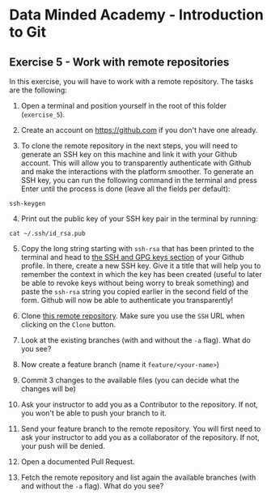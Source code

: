 # Data Minded Academy - Introduction to Git
## Exercise 5 - Work with remote repositories
In this exercise, you will have to work with a remote repository. The tasks are the following:

1. Open a terminal and position yourself in the root of this folder (`exercise_5`).

2. Create an account on https://github.com if you don't have one already.

3. To clone the remote repository in the next steps, you will need to generate an SSH key on this machine and link it with your Github account. This will allow you to transparently authenticate with Github and make the interactions with the platform smoother. To generate an SSH key, you can run the following command in the terminal and press Enter until the process is done (leave all the fields per default):
```
ssh-keygen
```

4. Print out the public key of your SSH key pair in the terminal by running:
```
cat ~/.ssh/id_rsa.pub
```

5. Copy the long string starting with `ssh-rsa` that has been printed to the terminal and head to [the SSH and GPG keys section](https://github.com/settings/keys) of your Github profile. In there, create a new SSH key. Give it a title that will help you to remember the context in which the key has been created (useful to later be able to revoke keys without being worry to break something) and paste the `ssh-rsa` string you copied earlier in the second field of the form. Github will now be able to authenticate you transparently!

6. Clone [this remote repository](https://github.com/datamindedacademy/git_practice_repository). Make sure you use the `SSH` URL when clicking on the `Clone` button.

7. Look at the existing branches (with and without the `-a` flag). What do you see?

8. Now create a feature branch (name it `feature/<your-name>`)

9. Commit 3 changes to the available files (you can decide what the changes will be)

10. Ask your instructor to add you as a Contributor to the repository. If not, you won't be able to push your branch to it.

11. Send your feature branch to the remote repository. You will first need to ask your instructor to add you as a collaborator of the repository. If not, your push will be denied.

12. Open a documented Pull Request.

13. Fetch the remote repository and list again the available branches (with and without the `-a` flag). What do you see?
